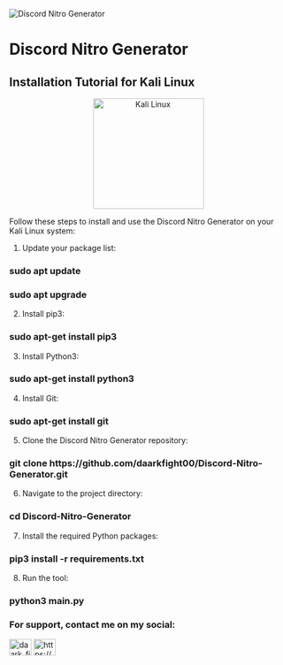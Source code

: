 ![Discord Nitro Generator](https://i.morioh.com/200705/ad149e01.jpg)

# Discord Nitro Generator

## Installation Tutorial for Kali Linux

<div align="center">
  <img src="https://www.generacionyrd.com/wp-content/uploads/2020/08/KALI-LINUX.jpg" alt="Kali Linux" width="200"/>
</div>

Follow these steps to install and use the Discord Nitro Generator on your Kali Linux system:

1. Update your package list:
<h3 align="left">sudo apt update</h3>
<h3 align="left">sudo apt upgrade</h3>

2. Install pip3:
<h3 align="left">sudo apt-get install pip3</h3>

3. Install Python3:
<h3 align="left">sudo apt-get install python3</h3>

4. Install Git:
<h3 align="left">sudo apt-get install git</h3>

5. Clone the Discord Nitro Generator repository:
<h3 align="left">git clone https://github.com/daarkfight00/Discord-Nitro-Generator.git</h3>

6. Navigate to the project directory:
<h3 align="left">cd Discord-Nitro-Generator</h3>

7. Install the required Python packages:
<h3 align="left">pip3 install -r requirements.txt</h3>

8. Run the tool:
<h3 align="left">python3 main.py</h3>

<h3 align="left">For support, contact me on my social:</h3>
<p align="left">
<a href="https://twitter.com/daark_fighter" target="blank"><img align="center" src="https://raw.githubusercontent.com/rahuldkjain/github-profile-readme-generator/master/src/images/icons/Social/twitter.svg" alt="daark_fighter" height="30" width="40" /></a>
<a href="https://discord.gg/cZxBaJ32yk" target="blank"><img align="center" src="https://raw.githubusercontent.com/rahuldkjain/github-profile-readme-generator/master/src/images/icons/Social/discord.svg" alt="https://discord.gg/cZxBaJ32yk" height="30" width="40" /></a>
</p>
